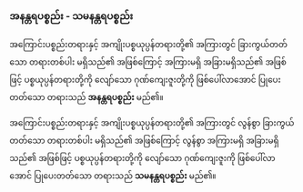 ### အနန္တရပစ္စည်း - သမနန္တရပစ္စည်း

အကြောင်းပစ္စည်းတရားနှင့် အကျိုးပစ္စယုပ္ပန်တရားတို့၏ အကြားတွင် ခြားကွယ်တတ်သော တရားတစ်ပါး မရှိသည်၏ အဖြစ်ကြောင့် အကြားမရှိ အခြားမရှိသည်၏ အဖြစ်ဖြင့် ပစ္စယုပ္ပန်တရားတို့ကို လျော်သော ဂုဏ်ကျေးဇူးတို့ကို ဖြစ်ပေါ်လာအောင် ပြုပေးတတ်သော တရားသည် **အနန္တရပစ္စည်း** မည်၏။

အကြောင်းပစ္စည်းတရားနှင့် အကျိုးပစ္စယုပ္ပန်တရားတို့၏ အကြားတွင် လွန်စွာ ခြားကွယ်တတ်သော တရားတစ်ပါး မရှိသည်၏ အဖြစ်ကြောင့် လွန်စွာ အကြားမရှိ အခြားမရှိသည်၏ အဖြစ်ဖြင့် ပစ္စယုပ္ပန်တရားတို့ကို လျော်သော ဂုဏ်ကျေးဇူးကို ဖြစ်ပေါ်လာအောင် ပြုပေးတတ်သော တရားသည် **သမနန္တရပစ္စည်း** မည်၏။
